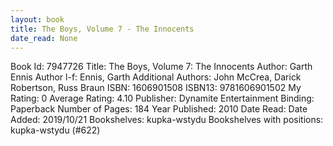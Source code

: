 ```yaml
---
layout: book
title: The Boys, Volume 7 - The Innocents
date_read: None
---
```


Book Id: 7947726
Title: The Boys, Volume 7: The Innocents
Author: Garth Ennis
Author l-f: Ennis, Garth
Additional Authors: John McCrea, Darick Robertson, Russ Braun
ISBN: 1606901508
ISBN13: 9781606901502
My Rating: 0
Average Rating: 4.10
Publisher: Dynamite Entertainment
Binding: Paperback
Number of Pages: 184
Year Published: 2010
Date Read: 
Date Added: 2019/10/21
Bookshelves: kupka-wstydu
Bookshelves with positions: kupka-wstydu (#622)


